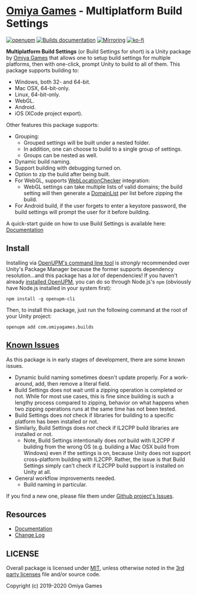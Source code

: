 # [Omiya Games](https://www.omiyagames.com/) - Multiplatform Build Settings

[![openupm](https://img.shields.io/npm/v/com.omiyagames.builds?label=openupm&registry_uri=https://package.openupm.com)](https://openupm.com/packages/com.omiyagames.builds/) [![Builds documentation](https://github.com/OmiyaGames/omiya-games-builds/workflows/Host%20DocFX%20Documentation/badge.svg)](https://omiyagames.github.io/omiya-games-builds/) [![Mirroring](https://github.com/OmiyaGames/omiya-games-builds/workflows/Mirroring/badge.svg)](https://bitbucket.org/OmiyaGames/omiya-games-builds) [![ko-fi](https://www.ko-fi.com/img/githubbutton_sm.svg)](https://ko-fi.com/I3I51KS8F)

**Multiplatform Build Settings** (or Build Settings for short) is a Unity package by [Omiya Games](https://www.omiyagames.com/) that allows one to setup build settings for multiple platforms, then with one-click, prompt Unity to build to all of them.  This package supports building to:

- Windows, both 32- and 64-bit.
- Mac OSX, 64-bit-only.
- Linux, 64-bit-only.
- WebGL.
- Android.
- iOS (XCode project export).

Other features this package supports:

- Grouping:
    - Grouped settings will be built under a nested folder.
    - In addition, one can choose to build to a single group of settings.
    - Groups can be nested as well.
- Dynamic build naming.
- Support building with debugging turned on.
- Option to zip the build after being built.
- For WebGL, supports [WebLocationChecker](https://openupm.com/packages/com.omiyagames.web.security/) integration:
    - WebGL settings can take multiple lists of valid domains; the build setting will then generate a [DomainList](https://openupm.com/packages/com.omiyagames.cryptography/) per list before zipping the build.
- For Android build, if the user forgets to enter a keystore password, the build settings will prompt the user for it before building.

A quick-start guide on how to use Build Settings is available here: [Documentation](https://omiyagames.github.io/omiya-games-builds/)

## Install

Installing via [OpenUPM's command line tool](https://openupm.com/) is *strongly* recommended over Unity's Package Manager because the former supports dependency resolution...and this package has a *lot* of dependencies!  If you haven't already [installed OpenUPM](https://openupm.com/docs/getting-started.html#installing-openupm-cli), you can do so through Node.js's `npm` (obviously have Node.js installed in your system first):
```
npm install -g openupm-cli
```
Then, to install this package, just run the following command at the root of your Unity project:
```
openupm add com.omiyagames.builds
```

## [Known Issues](https://github.com/OmiyaGames/omiya-games-web-security/issues)

As this package is in early stages of development, there are some known issues.

- Dynamic build naming sometimes doesn't update properly.  For a work-around, add, then remove a literal field.
- Build Settings does not wait until a zipping operation is completed or not.  While for most use cases, this is fine since building is such a lengthy process compared to zipping, behavior on what happens when two zipping operations runs at the same time has not been tested.
- Build Settings does *not* check if libraries for building to a specific platform has been installed or not.
- Similarly, Build Settings does *not* check if IL2CPP build libraries are installed or not.
    - Note, Build Settings intentionally does *not* build with IL2CPP if building from the wrong OS (e.g. building a Mac OSX build from Windows) even if the settings is on, because Unity does not support cross-platform building with IL2CPP.  Rather, the issue is that Build Settings simply can't check if IL2CPP build support is installed on Unity at all.
- General workflow improvements needed.
    - Build naming in particular.
 
 If you find a new one, please file them under [Github project's Issues](https://github.com/OmiyaGames/omiya-games-web-security/issues).

## Resources

- [Documentation](https://omiyagames.github.io/omiya-games-builds/)
- [Change Log](/CHANGELOG.md)

## LICENSE

Overall package is licensed under [MIT](/LICENSE.md), unless otherwise noted in the [3rd party licenses](/THIRD%20PARTY%20NOTICES.md) file and/or source code.

Copyright (c) 2019-2020 Omiya Games
